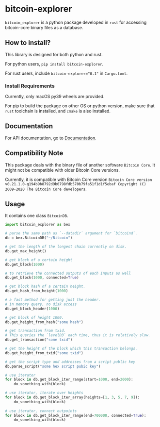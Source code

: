 # bitcoin-explorer

`bitcoin_explorer` is a python package developed in `rust` 
for accessing bitcoin-core binary files as a database.

## How to install?

This library is designed for both python and rust.

For python users, `pip install bitcoin-explorer`.

For rust users, include `bitcoin-explorer="0.1"` in `Cargo.toml`.

### Install Requirements

Currently, only macOS py39 wheels are provided. 

For pip to build the package on other OS or python version,
make sure that `rust` toolchain is installed,
and `cmake` is also installed.

## Documentation

For API documentation, go to [Documentation](https://congyuwang.github.io/Rusty-Bitcoin-Explorer/bitcoin_explorer.html).

## Compatibility Note

This package deals with the binary file of another software `Bitcoin Core`.
It might not be compatible with older Bitcoin Core versions.

Currently, it is compatible with Bitcoin Core version
`Bitcoin Core version v0.21.1.0-g194b9b8792d9b0798fdb570b79fa51f1d1f5ebaf
Copyright (C) 2009-2020 The Bitcoin Core developers`.


## Usage

It contains one class `BitcoinDB`.

```python
import bitcoin_explorer as bex

# parse the same path as `--datadir` argument for `bitcoind`.
db = bex.BitcoinDB("~/Bitcoin")

# get the length of the longest chain currently on disk.
db.get_max_height()

# get block of a certain height
db.get_block(1000)

# to retrieve the connected outputs of each inputs as well
db.get_block(1000, connected=True)

# get block hash of a certain height.
db.get_hash_from_height(1000)

# a fast method for getting just the header.
# in memory query, no disk access
db.get_block_header(1000)

# get block of height 1000.
db.get_height_from_hash("some hash")

# get transaction from txid.
# This queries the `levelDB` each time, thus it is relatively slow.
db.get_transaction("some txid")

# get the height of the block which this transaction belongs.
db.get_height_from_txid("some txid")

# get the script type and addresses from a script public key
db.parse_script("some hex script pubic key")

# use iterator
for block in db.get_block_iter_range(start=1000, end=2000):
    do_something_with(block)

# use iterator, iterate over heights
for block in db.get_block_iter_array(heights=[1, 3, 5, 7, 9]):
    do_something_with(block)
    
# use iterator, connect outpoints
for block in db.get_block_iter_range(end=700000, connected=True):
    do_something_with(block)
```
